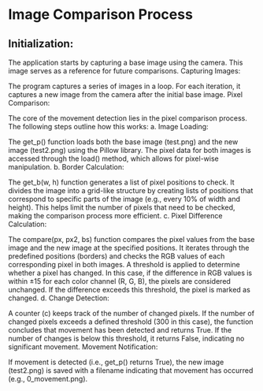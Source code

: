 # Image Comparison Process
## Initialization:

The application starts by capturing a base image using the camera. This image serves as a reference for future comparisons.
Capturing Images:

The program captures a series of images in a loop. For each iteration, it captures a new image from the camera after the initial base image.
Pixel Comparison:

The core of the movement detection lies in the pixel comparison process. The following steps outline how this works:
a. Image Loading:

The get_p() function loads both the base image (test.png) and the new image (test2.png) using the Pillow library.
The pixel data for both images is accessed through the load() method, which allows for pixel-wise manipulation.
b. Border Calculation:

The get_b(w, h) function generates a list of pixel positions to check. It divides the image into a grid-like structure by creating lists of positions that correspond to specific parts of the image (e.g., every 10% of width and height).
This helps limit the number of pixels that need to be checked, making the comparison process more efficient.
c. Pixel Difference Calculation:

The compare(px, px2, bs) function compares the pixel values from the base image and the new image at the specified positions.
It iterates through the predefined positions (borders) and checks the RGB values of each corresponding pixel in both images.
A threshold is applied to determine whether a pixel has changed. In this case, if the difference in RGB values is within ±15 for each color channel (R, G, B), the pixels are considered unchanged. If the difference exceeds this threshold, the pixel is marked as changed.
d. Change Detection:

A counter (c) keeps track of the number of changed pixels. If the number of changed pixels exceeds a defined threshold (300 in this case), the function concludes that movement has been detected and returns True.
If the number of changes is below this threshold, it returns False, indicating no significant movement.
Movement Notification:

If movement is detected (i.e., get_p() returns True), the new image (test2.png) is saved with a filename indicating that movement has occurred (e.g., 0_movement.png).
